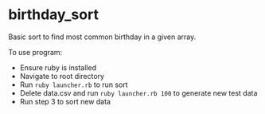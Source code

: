 # birthday_sort

Basic sort to find most common birthday in a given array.

To use program:
- Ensure ruby is installed
- Navigate to root directory
- Run `ruby launcher.rb` to run sort
- Delete data.csv and run `ruby launcher.rb 100` to generate new test data
- Run step 3 to sort new data
